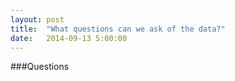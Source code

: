 ```yaml
---
layout: post
title:  "What questions can we ask of the data?"
date:   2014-09-13 5:00:00
---
```



###Questions


